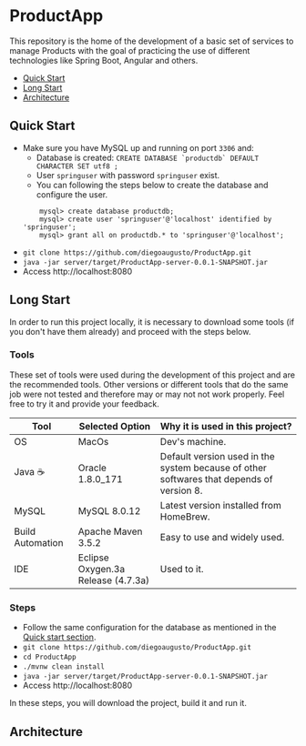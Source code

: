 # ProductApp
This repository is the home of the development of a basic set of services to manage Products with the goal of practicing the use of different technologies like Spring Boot, Angular and others.

- [Quick Start](#quick-start)
- [Long Start](#long-start)
- [Architecture](#architecture)

## Quick Start
- Make sure you have MySQL up and running on port `3306` and:
    - Database is created: ``CREATE DATABASE `productdb` DEFAULT CHARACTER SET utf8 ;``
    - User `springuser` with password `springuser` exist.
    - You can following the steps below to create the database and configure the user.
    ```
        mysql> create database productdb;
        mysql> create user 'springuser'@'localhost' identified by 'springuser';
        mysql> grant all on productdb.* to 'springuser'@'localhost';
    ```
- `git clone https://github.com/diegoaugusto/ProductApp.git`
- `java -jar server/target/ProductApp-server-0.0.1-SNAPSHOT.jar`
- Access http://localhost:8080

## Long Start
In order to run this project locally, it is necessary to download some tools (if you don't have them already) and proceed with the steps below.

### Tools
These set of tools were used during the development of this project and are the recommended tools. 
Other versions or different tools that do the same job were not tested and therefore may or may not not work properly. Feel free to try it and provide your feedback.

**Tool** | **Selected Option** | **Why it is used in this project?**
------------ | ------------- | -------------
OS | MacOs | Dev's machine.
Java :coffee: | Oracle 1.8.0_171 | Default version used in the system because of other softwares that depends of version 8.
MySQL | MySQL 8.0.12 | Latest version installed from HomeBrew.
Build Automation | Apache Maven 3.5.2 | Easy to use and widely used.  
IDE | Eclipse Oxygen.3a Release (4.7.3a) | Used to it.

### Steps
- Follow the same configuration for the database as mentioned in the [Quick start section](#quick-start).
- `git clone https://github.com/diegoaugusto/ProductApp.git`
- `cd ProductApp`
- `./mvnw clean install`
- `java -jar server/target/ProductApp-server-0.0.1-SNAPSHOT.jar`
- Access http://localhost:8080

In these steps, you will download the project, build it and run it.

## Architecture
